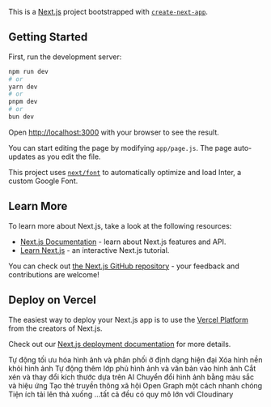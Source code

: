 This is a [Next.js](https://nextjs.org/) project bootstrapped with [`create-next-app`](https://github.com/vercel/next.js/tree/canary/packages/create-next-app).

## Getting Started

First, run the development server:

```bash
npm run dev
# or
yarn dev
# or
pnpm dev
# or
bun dev
```

Open [http://localhost:3000](http://localhost:3000) with your browser to see the result.

You can start editing the page by modifying `app/page.js`. The page auto-updates as you edit the file.

This project uses [`next/font`](https://nextjs.org/docs/basic-features/font-optimization) to automatically optimize and load Inter, a custom Google Font.

## Learn More

To learn more about Next.js, take a look at the following resources:

- [Next.js Documentation](https://nextjs.org/docs) - learn about Next.js features and API.
- [Learn Next.js](https://nextjs.org/learn) - an interactive Next.js tutorial.

You can check out [the Next.js GitHub repository](https://github.com/vercel/next.js/) - your feedback and contributions are welcome!

## Deploy on Vercel

The easiest way to deploy your Next.js app is to use the [Vercel Platform](https://vercel.com/new?utm_medium=default-template&filter=next.js&utm_source=create-next-app&utm_campaign=create-next-app-readme) from the creators of Next.js.

Check out our [Next.js deployment documentation](https://nextjs.org/docs/deployment) for more details.


Tự động tối ưu hóa hình ảnh và phân phối ở định dạng hiện đại
Xóa hình nền khỏi hình ảnh
Tự động thêm lớp phủ hình ảnh và văn bản vào hình ảnh
Cắt xén và thay đổi kích thước dựa trên AI
Chuyển đổi hình ảnh bằng màu sắc và hiệu ứng
Tạo thẻ truyền thông xã hội Open Graph một cách nhanh chóng
Tiện ích tải lên thả xuống
...tất cả đều có quy mô lớn với Cloudinary